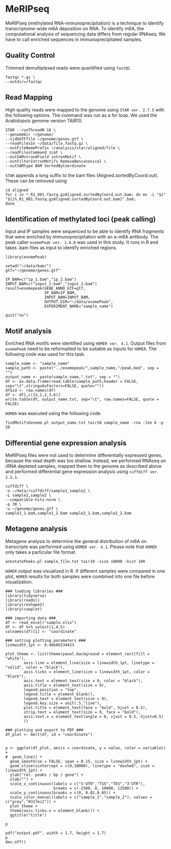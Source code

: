 # MeRIPseq

MeRIPseq (methylated RNA-immunoprecipitation) is a technique to identify transcriptome-wide m6A deposition on RNA. To identify m6A, the computational analysis of sequencing data differs from regular RNAseq. We have to call enriched sequences in immunoprecipitated samples.

## Quality Control
Trimmed demultiplexed reads were quantified using `fastQC`.
```
fastqc *.gz \
--outdir=/fastqc
```
## Read Mapping
High quality reads were mapped to the genome using `STAR ver. 2.7.5` with the following options. The command was run as a for loop. We used the Arabidopsis genome version TAIR10.
```
STAR --runThreadN 16 \
--genomeDir ~/genome/
--sjdbGTFfile ~/genome/genes.gtf \
--readFilesIn ~/data/file.fastq.gz \
--outFileNamePrefix ~/analysis/star/aligned/file \
--readFilesCommand zcat \
--outSAMstrandField intronMotif \
--outFilterIntronMotifs RemoveNoncanonical \
--outSAMtype BAM SortedByCoordinate
```
`STAR` appends a long suffix to the bam files (Aligned.sortedByCoord.out). These can be removed using
```
cd aligned
for i in *_R1_001.fastq.gzAligned.sortedByCoord.out.bam; do mv -i "$i" "${i%_R1_001.fastq.gzAligned.sortedByCoord.out.bam}".bam; 
done
```
## Identification of methylated loci (peak calling)
Input and IP samples were sequenced to be able to identify RNA fragments that were enriched by immunoprecipitation with an a-m6A antibody. The peak caller `exomePeak ver. 1.6.0` was used in this study. It runs in R and takes .bam files as input to identify enriched regions.
```
library(exomePeak)

setwd("~/data/bam/")
gtf="~/genome/genes.gtf"

IP_BAM=c("ip_1.bam","ip_2.bam")
INPUT_BAM=c("input_1.bam","input_2.bam")
result=exomepeak(GENE_ANNO_GTF=gtf,
                 IP_BAM=IP_BAM,
                 INPUT_BAM=INPUT_BAM,
                 OUTPUT_DIR="~/data/exomePeak",
                 EXPERIMENT_NAME="sample_name")

quit("no")
```

## Motif analysis
Enriched RNA motifs were identified using `HOMER ver. 4.1`. Output files from `exomePeak` need to be reformatted to be suitable as inputs for `HOMER`. The following code was used for this task.
```
sample_name <- "sample_name"
sample_path <- paste("../exomepeak/",sample_name,"/peak.bed", sep = "")
output_name <- paste(sample_name,".txt", sep = "")
df <- as.data.frame(read.table(sample_path,header = FALSE, sep="\t",stringsAsFactors=FALSE, quote=""))
df$id <- row.names(df)
df <- df[,c(13,1,2,3,6)]
write.table(df, output_name.txt, sep="\t", row.names=FALSE, quote = FALSE)
```
`HOMER` was executed using the following code.
```
findMotifsGenome.pl output_name.txt tair10 sample_name -rna -len 6 -p 20
```

## Differential gene expression analysis
MeRIPseq files were not used to determine differentially expressed genes, because the read depth was too shallow. Instead, we performed RNAseq on rRNA depleted samples, mapped them to the genome as described above and performed differential gene expression analysis using `cuffdiff ver. 2.1.1`. 
```
cuffdiff \
-o ~/data//cuffdiff/sample1_sample2 \
-L sample1,sample2 \
--compatible-hits-norm \
-p 30 \
-u ~/genome/genes.gtf \
sample1_1.bam,sample1_2.bam sample2_1.bam,sample2_2.bam
```
## Metagene analysis
Metagene analysis to determine the general distribution of m6A on transcripts was performed using `HOMER ver. 4.1`. Please note that `HOMER` only takes a particular file format.
```
annotatePeaks.pl sample_file.txt tair10 -size 10000 -hist 100
```
`HOMER` output was visualized in R. If different samples were compared in one plot, `HOMER` results for both samples were combined into one file before visualization.
```
### loading libraries ###
library(tidyverse)
library(readxl)
library(reshape2)
library(cowplot)

### importing data ###
df <- read_excel("sample.xlsx")
df <- df %>% select(1,4,5)
colnames(df)[1] <- "coordinate"

### setting plotting parameters ###
linewidth_1pt <- 0.46686234423

plot_theme <- list(theme(panel.background = element_rect(fill = "white"),
        axis.line = element_line(size = linewidth_1pt, linetype = "solid", color = "black"),
        axis.ticks = element_line(size = linewidth_1pt, color = "black"),
        axis.text = element_text(size = 9, color = "black"),
        axis.title = element_text(size = 9),
        legend.position = "top",
        legend.title = element_blank(),
        legend.text = element_text(size = 9),
        legend.key.size = unit(.5,"line"),
        plot.title = element_text(face = "bold", hjust = 0.5),
        strip.text = element_text(size = 9, face = "bold"),
        axis.text.x = element_text(angle = 0, vjust = 0.5, hjust=0.5)
        ))
        
### plotting and export to PDF ###
df_plot <- melt(df, id = "coordinate")


p <- ggplot(df_plot, aes(x = coordinate, y = value, color = variable)) +
#  geom_line() +
  geom_smooth(se = FALSE, span = 0.15, size = linewidth_1pt) +
  geom_vline(xintercept = c(0,10000), linetype = "dashed", size = linewidth_1pt) +
  ylab("rel. peaks / bp / gene") +
  xlab("") +
  scale_x_continuous(labels = c("5'UTR","TSS","TES","3'UTR"),
                     breaks = c(-2500, 0, 10000, 12500)) +
  scale_y_continuous(breaks = c(0, 0.02,0.05)) +
  scale_color_manual(labels = c("sample_1","sample_2"), values = c("grey","#317ec2")) +
  plot_theme +
  theme(axis.ticks.x = element_blank()) +
  ggtitle("title") 

p

pdf("output.pdf", width = 1.7, height = 1.7) 
p
dev.off()
```
